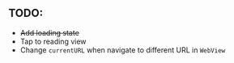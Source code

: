 
## TODO:
- ~~Add loading state~~
- Tap to reading view
- Change `currentURL` when navigate to different URL in `WebView`
